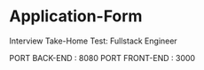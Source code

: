 # Application-Form
Interview Take-Home Test: Fullstack Engineer

PORT BACK-END   : 8080
PORT FRONT-END  : 3000
